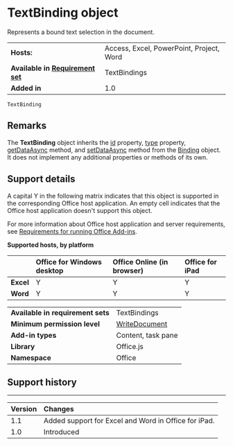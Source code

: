 
# TextBinding object
Represents a bound text selection in the document.

|||
|:-----|:-----|
|**Hosts:**|Access, Excel, PowerPoint, Project, Word|
|**Available in [Requirement set](../../docs/overview/specify-office-hosts-and-api-requirements.md)**|TextBindings|
|**Added in**|1.0|

```
TextBinding
```


## Remarks

The  **TextBinding** object inherits the [id](https://dev.office.com/reference/add-ins/shared/binding.id) property, [type](https://dev.office.com/reference/add-ins/shared/binding.type) property, [getDataAsync](https://dev.office.com/reference/add-ins/shared/binding.getdataasync) method, and [setDataAsync](https://dev.office.com/reference/add-ins/shared/binding.setdataasync) method from the [Binding](https://dev.office.com/reference/add-ins/shared/binding) object. It does not implement any additional properties or methods of its own.


## Support details


A capital Y in the following matrix indicates that this object is supported in the corresponding Office host application. An empty cell indicates that the Office host application doesn't support this object.

For more information about Office host application and server requirements, see [Requirements for running Office Add-ins](../../docs/overview/requirements-for-running-office-add-ins.md).


**Supported hosts, by platform**


||**Office for Windows desktop**|**Office Online (in browser)**|**Office for iPad**|
|:-----|:-----|:-----|:-----|
|**Excel**|Y|Y|Y|
|**Word**|Y|Y|Y|

|||
|:-----|:-----|
|**Available in requirement sets**|TextBindings|
|**Minimum permission level**|[WriteDocument](../../docs/develop/requesting-permissions-for-api-use-in-content-and-task-pane-add-ins.md)|
|**Add-in types**|Content, task pane|
|**Library**|Office.js|
|**Namespace**|Office|

## Support history



****


|**Version**|**Changes**|
|:-----|:-----|
|1.1|Added support for Excel and Word in Office for iPad.|
|1.0|Introduced|
